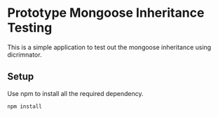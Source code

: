 # Prototype Mongoose Inheritance Testing

This is a simple application to test out the mongoose inheritance using dicrimnator.

## Setup

Use npm to install all the required dependency.

```
npm install
```
